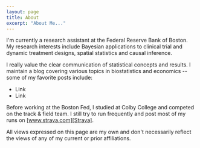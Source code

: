 ```yaml
---
layout: page
title: About
excerpt: "About Me..."
---
```


I'm currently a research assistant at the Federal Reserve Bank of Boston. My research interests include Bayesian applications to clinical trial and dynamic treatment designs, spatial statistics and causal inference. 

I really value the clear communication of statistical concepts and results. I maintain a blog covering various topics in biostatistics and economics -- some of my favorite posts include:
- Link
- Link

Before working at the Boston Fed, I studied at Colby College and competed on the track & field team. I still try to run frequently and post most of my runs on [www.strava.com][Strava].

All views expressed on this page are my own and don't necessarily reflect the views of any of my current or prior affiliations.


